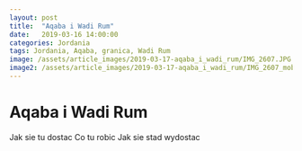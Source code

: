 ```yaml
---
layout: post
title:  "Aqaba i Wadi Rum"
date:   2019-03-16 14:00:00
categories: Jordania
tags: Jordania, Aqaba, granica, Wadi Rum
image: /assets/article_images/2019-03-17-aqaba_i_wadi_rum/IMG_2607.JPG
image2: /assets/article_images/2019-03-17-aqaba_i_wadi_rum/IMG_2607_mobile.JPG
---
```

Aqaba i Wadi Rum
======

Jak sie tu dostac
Co tu robic
Jak sie stad wydostac